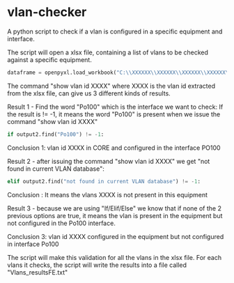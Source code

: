 # vlan-checker
A python script to check if a vlan is configured in a specific equipment and interface. 


The script will open a xlsx file, containing a list of vlans to be checked against a specific equipment.

```python
dataframe = openpyxl.load_workbook("C:\\XXXXXX\\XXXXXX\\XXXXXX\\XXXXXX\\XXXXXX\\list_vlans.xlsx")
```

The command "show vlan id XXXX" where XXXX is the vlan id extracted from the xlsx file, can give us 3 different kinds of results.


Result 1 - Find the word "Po100" which is the interface we want to check:
If the result is != -1, it means the word "Po100" is present when we issue the command "show vlan id XXXX"

```python
if output2.find("Po100") != -1:
```

Conclusion 1: vlan id XXXX in CORE and configured in the interface PO100


Result 2 - after issuing the command "show vlan id XXXX" we get "not found in current VLAN database":

```python
elif output2.find("not found in current VLAN database") != -1:
```

Conclusion : It means the vlans XXXX is not present in this equipment


Result 3 - because we are using "If/Elif/Else" we know that if none of the 2 previous options are true, it means the vlan is present in the equipment but not configured in the Po100 interface.

Conclusion 3: vlan id XXXX configured in the equipment but not configured in interface Po100


The script will make this validation for all the vlans in the xlsx file.
For each vlans it checks, the script will write the results into a file called "Vlans_resultsFE.txt"
